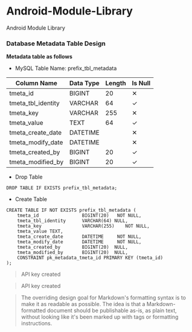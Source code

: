 # Android-Module-Library
Android Module Library

### Database Metadata Table Design
**Metadata table as follows**

* MySQL Table Name: prefix_tbl_metadata

| Column Name | Data Type | Length | Is Null |
| ------ | ------ | ------ | ------ |
| tmeta_id | BIGINT | 20 | ✕ |
| tmeta_tbl_identity | VARCHAR | 64 | ✓ |
| tmeta_key | VARCHAR | 255 | ✕ |
| tmeta_value | TEXT | 64 | ✓ |
| tmeta_create_date | DATETIME |  | ✕ |
| tmeta_modify_date | DATETIME |  | ✕ |
| tmeta_created_by | BIGINT | 20 | ✓ |
| tmeta_modified_by | BIGINT | 20 | ✓ |


* Drop Table

```drop_metadata_table
DROP TABLE IF EXISTS prefix_tbl_metadata;
```

* Create Table

```create_metadata_table
CREATE TABLE IF NOT EXISTS prefix_tbl_metadata (
    tmeta_id                BIGINT(20)   NOT NULL,
    tmeta_tbl_identity      VARCHAR(64) NULL,
    tmeta_key               VARCHAR(255)    NOT NULL,
    tmeta_value TEXT,
    tmeta_create_date       DATETIME     NOT NULL,
    tmeta_modify_date       DATETIME     NOT NULL,
    tmeta_created_by        BIGINT(20)  NULL,
    tmeta_modified_by       BIGINT(20)  NULL,
    CONSTRAINT pk_metadata_tmeta_id PRIMARY KEY (tmeta_id)
);
```

> API key created

> API key created

> The overriding design goal for Markdown's
> formatting syntax is to make it as readable
> as possible. The idea is that a
> Markdown-formatted document should be
> publishable as-is, as plain text, without
> looking like it's been marked up with tags
> or formatting instructions.

